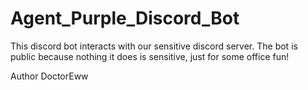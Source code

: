 # Agent_Purple_Discord_Bot
This discord bot interacts with our sensitive discord server. The bot is public because nothing it does is sensitive, just for some office fun!





Author DoctorEww
